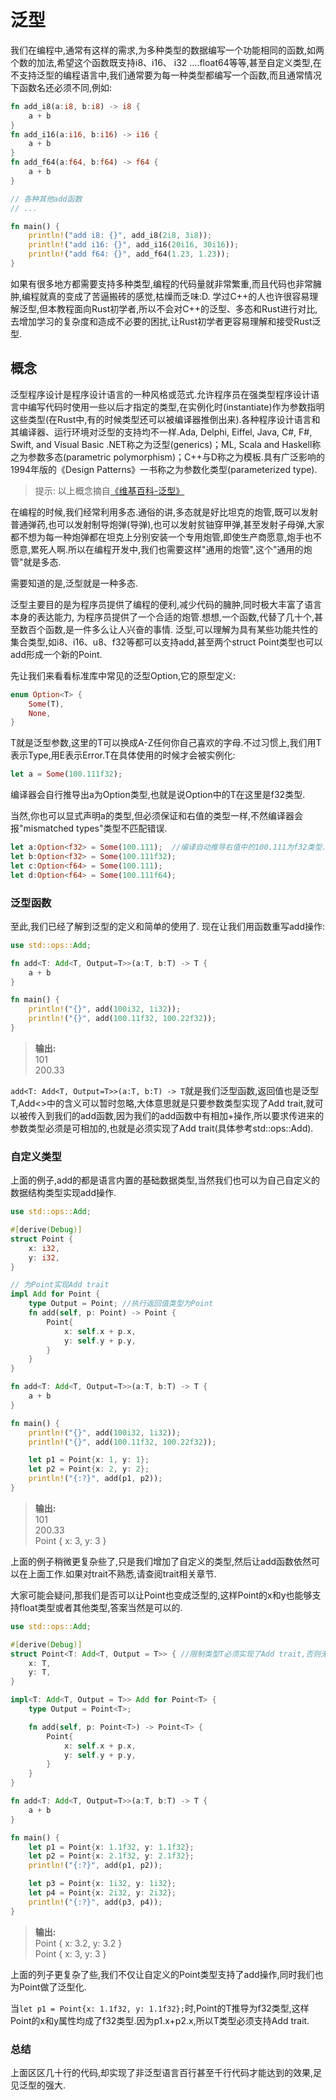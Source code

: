 泛型
===================

我们在编程中,通常有这样的需求,为多种类型的数据编写一个功能相同的函数,如两个数的加法,希望这个函数既支持i8、i16、 i32 ....float64等等,甚至自定义类型,在不支持泛型的编程语言中,我们通常要为每一种类型都编写一个函数,而且通常情况下函数名还必须不同,例如:
```rust
fn add_i8(a:i8, b:i8) -> i8 {
	a + b
}
fn add_i16(a:i16, b:i16) -> i16 {
	a + b
}
fn add_f64(a:f64, b:f64) -> f64 {
	a + b
}

// 各种其他add函数
// ...

fn main() {
	println!("add i8: {}", add_i8(2i8, 3i8));
	println!("add i16: {}", add_i16(20i16, 30i16));
	println!("add f64: {}", add_f64(1.23, 1.23));
}
```

如果有很多地方都需要支持多种类型,编程的代码量就非常繁重,而且代码也非常臃肿,编程就真的变成了苦逼搬砖的感觉,枯燥而乏味:D.
学过C++的人也许很容易理解泛型,但本教程面向Rust初学者,所以不会对C++的泛型、多态和Rust进行对比,去增加学习的复杂度和造成不必要的困扰,让Rust初学者更容易理解和接受Rust泛型.


概念
-------------
泛型程序设计是程序设计语言的一种风格或范式.允许程序员在强类型程序设计语言中编写代码时使用一些以后才指定的类型,在实例化时(instantiate)作为参数指明这些类型(在Rust中,有的时候类型还可以被编译器推倒出来).各种程序设计语言和其编译器、运行环境对泛型的支持均不一样.Ada, Delphi, Eiffel, Java, C#, F#, Swift, and Visual Basic .NET称之为泛型(generics)；ML, Scala and Haskell称之为参数多态(parametric polymorphism)；C++与D称之为模板.具有广泛影响的1994年版的《Design Patterns》一书称之为参数化类型(parameterized type).
>提示:
>以上概念摘自[《维基百科-泛型》](https://zh.wikipedia.org/wiki/%E6%B3%9B%E5%9E%8B)

在编程的时候,我们经常利用多态.通俗的讲,多态就是好比坦克的炮管,既可以发射普通弹药,也可以发射制导炮弹(导弹),也可以发射贫铀穿甲弹,甚至发射子母弹,大家都不想为每一种炮弹都在坦克上分别安装一个专用炮管,即使生产商愿意,炮手也不愿意,累死人啊.所以在编程开发中,我们也需要这样"通用的炮管",这个"通用的炮管"就是多态.

需要知道的是,泛型就是一种多态.

泛型主要目的是为程序员提供了编程的便利,减少代码的臃肿,同时极大丰富了语言本身的表达能力, 为程序员提供了一个合适的炮管.想想,一个函数,代替了几十个,甚至数百个函数,是一件多么让人兴奋的事情.
泛型,可以理解为具有某些功能共性的集合类型,如i8、i16、u8、f32等都可以支持add,甚至两个struct Point类型也可以add形成一个新的Point.

先让我们来看看标准库中常见的泛型Option<T>,它的原型定义:
```rust
enum Option<T> {
	Some(T),
	None,
}
```
T就是泛型参数,这里的T可以换成A-Z任何你自己喜欢的字母.不过习惯上,我们用T表示Type,用E表示Error.T在具体使用的时候才会被实例化:
```rust
let a = Some(100.111f32);
```
编译器会自行推导出a为Option<f32>类型,也就是说Option中的T在这里是f32类型.

当然,你也可以显式声明a的类型,但必须保证和右值的类型一样,不然编译器会报"mismatched types"类型不匹配错误.
```rust
let a:Option<f32> = Some(100.111);  //编译自动推导右值中的100.111为f32类型.
let b:Option<f32> = Some(100.111f32);
let c:Option<f64> = Some(100.111);
let d:Option<f64> = Some(100.111f64);
```


### 泛型函数
至此,我们已经了解到泛型的定义和简单的使用了.
现在让我们用函数重写add操作:
```rust
use std::ops::Add;

fn add<T: Add<T, Output=T>>(a:T, b:T) -> T {
	a + b
}

fn main() {
	println!("{}", add(100i32, 1i32));
	println!("{}", add(100.11f32, 100.22f32));
}
```

>**输出:**  
>101  
>200.33  

```add<T: Add<T, Output=T>>(a:T, b:T) -> T```就是我们泛型函数,返回值也是泛型T,Add<>中的含义可以暂时忽略,大体意思就是只要参数类型实现了Add trait,就可以被传入到我们的add函数,因为我们的add函数中有相加+操作,所以要求传进来的参数类型必须是可相加的,也就是必须实现了Add trait(具体参考std::ops::Add).

### 自定义类型
上面的例子,add的都是语言内置的基础数据类型,当然我们也可以为自己自定义的数据结构类型实现add操作.
```rust
use std::ops::Add;

#[derive(Debug)]
struct Point {
    x: i32,
    y: i32,
}

// 为Point实现Add trait
impl Add for Point {
    type Output = Point; //执行返回值类型为Point
    fn add(self, p: Point) -> Point {
        Point{
            x: self.x + p.x,
            y: self.y + p.y,
        }
    }
}

fn add<T: Add<T, Output=T>>(a:T, b:T) -> T {
	a + b
}

fn main() {
	println!("{}", add(100i32, 1i32));
	println!("{}", add(100.11f32, 100.22f32));

	let p1 = Point{x: 1, y: 1};
	let p2 = Point{x: 2, y: 2};
	println!("{:?}", add(p1, p2));
}
```
>**输出:**  
>101  
200.33  
Point { x: 3, y: 3 }  

上面的例子稍微更复杂些了,只是我们增加了自定义的类型,然后让add函数依然可以在上面工作.如果对trait不熟悉,请查阅trait相关章节.

大家可能会疑问,那我们是否可以让Point也变成泛型的,这样Point的x和y也能够支持float类型或者其他类型,答案当然是可以的.
```rust
use std::ops::Add;

#[derive(Debug)]
struct Point<T: Add<T, Output = T>> { //限制类型T必须实现了Add trait,否则无法进行+操作.
    x: T,
    y: T,
}

impl<T: Add<T, Output = T>> Add for Point<T> {
    type Output = Point<T>;

    fn add(self, p: Point<T>) -> Point<T> {
        Point{
            x: self.x + p.x,
            y: self.y + p.y,
        }
    }
}

fn add<T: Add<T, Output=T>>(a:T, b:T) -> T {
	a + b
}

fn main() {
	let p1 = Point{x: 1.1f32, y: 1.1f32};
	let p2 = Point{x: 2.1f32, y: 2.1f32};
	println!("{:?}", add(p1, p2));

	let p3 = Point{x: 1i32, y: 1i32};
	let p4 = Point{x: 2i32, y: 2i32};
	println!("{:?}", add(p3, p4));
}
```

>**输出:**  
>Point { x: 3.2, y: 3.2 }  
Point { x: 3, y: 3 }  

上面的列子更复杂了些,我们不仅让自定义的Point类型支持了add操作,同时我们也为Point做了泛型化.

当```let p1 = Point{x: 1.1f32, y: 1.1f32};```时,Point的T推导为f32类型,这样Point的x和y属性均成了f32类型.因为p1.x+p2.x,所以T类型必须支持Add trait.

### 总结
上面区区几十行的代码,却实现了非泛型语言百行甚至千行代码才能达到的效果,足见泛型的强大.
